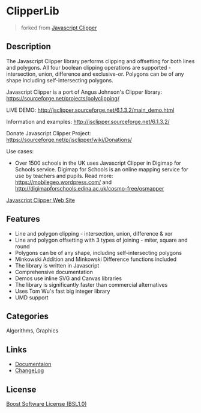 # ClipperLib

> forked from [Javascript Clipper](http://sourceforge.net/projects/jsclipper/)

## Description

The Javascript Clipper library performs clipping and offsetting for both lines and polygons. All four boolean clipping operations are supported - intersection, union, difference and exclusive-or. Polygons can be of any shape including self-intersecting polygons.

Javascript Clipper is a port of Angus Johnson's Clipper library: <https://sourceforge.net/projects/polyclipping/>

LIVE DEMO: <http://jsclipper.sourceforge.net/6.1.3.2/main_demo.html>

Information and examples:
<http://jsclipper.sourceforge.net/6.1.3.2/>

Donate Javascript Clipper Project: <https://sourceforge.net/p/jsclipper/wiki/Donations/>

Use cases:
* Over 1500 schools in the UK uses Javascript Clipper in Digimap for Schools service. Digimap for Schools is an online mapping service for use by teachers and pupils. Read more:
<https://mobilegeo.wordpress.com/>  and
<http://digimapforschools.edina.ac.uk/cosmo-free/osmapper>

[Javascript Clipper Web Site](https://sourceforge.net/p/jsclipper/wiki/)

## Features

- Line and polygon clipping - intersection, union, difference & xor
- Line and polygon offsetting with 3 types of joining - miter, square and round
- Polygons can be of any shape, including self-intersecting polygons
- Minkowski Addition and Minkowski Difference functions included
- The library is written in Javascript
- Comprehensive documentation
- Demos use inline SVG and Canvas libraries
- The library is significantly faster than commercial alternatives
- Uses Tom Wu's fast big integer library
- UMD support

## Categories

Algorithms, Graphics

## Links

- [Documentaion](./Documentaion.md)
- [ChangeLog](./ChangeLog.txt)

## License

[Boost Software License (BSL1.0)]()
